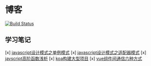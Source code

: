 
# 博客

[![Build Status](https://www.travis-ci.org/tcly861204/blog.svg?branch=master)](https://www.travis-ci.org/tcly861204/blog)

## 学习笔记


[x] [javascript设计模式之单例模式](https://tcly861204.github.io/2019/05/11/javascript设计模式之单例模式/)
[x] [javascript设计模式之适配器模式](https://tcly861204.github.io/2019/05/12/javascript设计模式之适配器模式/)
[x] [javscript高阶函数浅析](https://tcly861204.github.io/2019/05/12/javscript高阶函数浅析/)
[x] [koa构建大型项目](https://tcly861204.github.io/2019/05/14/koa构建大型项目/)
[x] [vue组件间通信六种方式](https://tcly861204.github.io/2019/05/19/vue组件间通信六种方式/)
